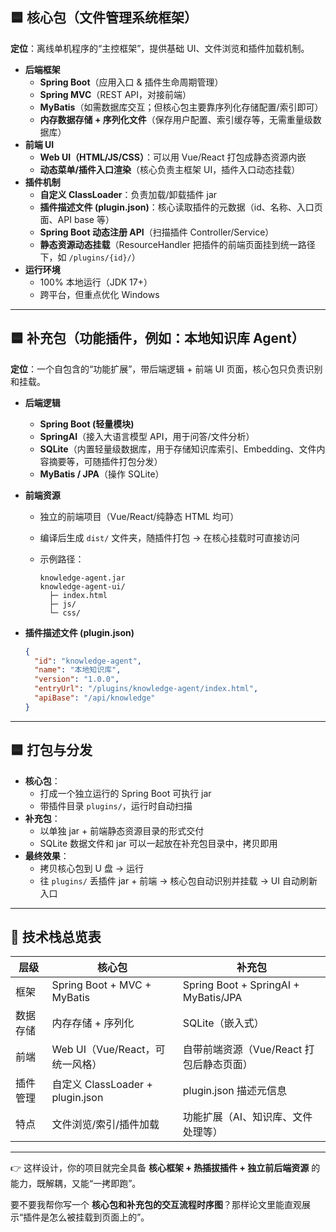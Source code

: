 ## 🟦 核心包（文件管理系统框架）

**定位**：离线单机程序的“主控框架”，提供基础 UI、文件浏览和插件加载机制。

- **后端框架**
  - **Spring Boot**（应用入口 & 插件生命周期管理）
  - **Spring MVC**（REST API，对接前端）
  - **MyBatis**（如需数据库交互；但核心包主要靠序列化存储配置/索引即可）
  - **内存数据存储 + 序列化文件**（保存用户配置、索引缓存等，无需重量级数据库）
- **前端 UI**
  - **Web UI（HTML/JS/CSS）**：可以用 Vue/React 打包成静态资源内嵌
  - **动态菜单/插件入口渲染**（核心负责主框架 UI，插件入口动态挂载）
- **插件机制**
  - **自定义 ClassLoader**：负责加载/卸载插件 jar
  - **插件描述文件 (plugin.json)**：核心读取插件的元数据（id、名称、入口页面、API base 等）
  - **Spring Boot 动态注册 API**（扫描插件 Controller/Service）
  - **静态资源动态挂载**（ResourceHandler 把插件的前端页面挂到统一路径下，如 `/plugins/{id}/`）
- **运行环境**
  - 100% 本地运行（JDK 17+）
  - 跨平台，但重点优化 Windows

------

## 🟦 补充包（功能插件，例如：本地知识库 Agent）

**定位**：一个自包含的“功能扩展”，带后端逻辑 + 前端 UI 页面，核心包只负责识别和挂载。

- **后端逻辑**

  - **Spring Boot (轻量模块)**
  - **SpringAI**（接入大语言模型 API，用于问答/文件分析）
  - **SQLite**（内置轻量级数据库，用于存储知识库索引、Embedding、文件内容摘要等，可随插件打包分发）
  - **MyBatis / JPA**（操作 SQLite）

- **前端资源**

  - 独立的前端项目（Vue/React/纯静态 HTML 均可）

  - 编译后生成 `dist/` 文件夹，随插件打包 → 在核心挂载时可直接访问

  - 示例路径：

    ```
    knowledge-agent.jar
    knowledge-agent-ui/
      ├─ index.html
      ├─ js/
      └─ css/
    ```

- **插件描述文件 (plugin.json)**

  ```json
  {
    "id": "knowledge-agent",
    "name": "本地知识库",
    "version": "1.0.0",
    "entryUrl": "/plugins/knowledge-agent/index.html",
    "apiBase": "/api/knowledge"
  }
  ```

------

## 🟦 打包与分发

- **核心包**：
  - 打成一个独立运行的 Spring Boot 可执行 jar
  - 带插件目录 `plugins/`，运行时自动扫描
- **补充包**：
  - 以单独 jar + 前端静态资源目录的形式交付
  - SQLite 数据文件和 jar 可以一起放在补充包目录中，拷贝即用
- **最终效果**：
  - 拷贝核心包到 U 盘 → 运行
  - 往 `plugins/` 丢插件 jar + 前端 → 核心包自动识别并挂载 → UI 自动刷新入口

------

## 🔹 技术栈总览表

| 层级     | 核心包                           | 补充包                                   |
| -------- | -------------------------------- | ---------------------------------------- |
| 框架     | Spring Boot + MVC + MyBatis      | Spring Boot + SpringAI + MyBatis/JPA     |
| 数据存储 | 内存存储 + 序列化                | SQLite（嵌入式）                         |
| 前端     | Web UI（Vue/React，可统一风格）  | 自带前端资源（Vue/React 打包后静态页面） |
| 插件管理 | 自定义 ClassLoader + plugin.json | plugin.json 描述元信息                   |
| 特点     | 文件浏览/索引/插件加载           | 功能扩展（AI、知识库、文件处理等）       |

------

👉 这样设计，你的项目就完全具备 **核心框架 + 热插拔插件 + 独立前后端资源** 的能力，既解耦，又能“一拷即跑”。

要不要我帮你写一个 **核心包和补充包的交互流程时序图**？那样论文里能直观展示“插件是怎么被挂载到页面上的”。